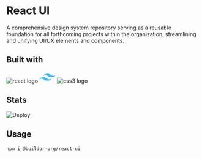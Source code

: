 # React UI

A comprehensive design system repository serving as a reusable foundation for all forthcoming projects within the organization, streamlining and unifying UI/UX elements and components.

## Built with

<div align="start">
  <img src="https://cdn.jsdelivr.net/gh/devicons/devicon/icons/react/react-original.svg" height="30" width="42" alt="react logo"  />
  <img src="https://raw.githubusercontent.com/devicons/devicon/v2.15.1/icons/tailwindcss/tailwindcss-plain.svg" height="30" width="42" alt="tailwindcss logo"  />
  <img src="https://cdn.jsdelivr.net/gh/devicons/devicon/icons/storybook/storybook-original.svg" height="30" width="42" alt="css3 logo"  />
</div>

## Stats

<div align="start">
   
   ![Deploy](https://github.com/buildor-org/design-system/actions/workflows/deploy.yaml/badge.svg)

</div>

## Usage

```bash
npm i @buildor-org/react-ui
```
